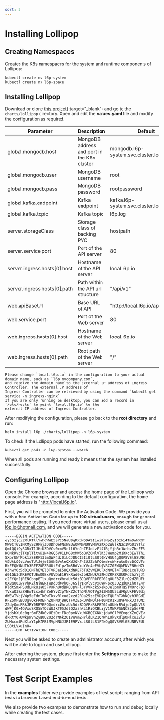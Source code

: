 ```yaml
---
sort: 2
---
```


# Installing Lollipop

## Creating Namespaces

Creates the K8s namespaces for the system and runtime components of Lollipop:

```shell
kubectl create ns l6p-system 
kubectl create ns l6p-space
```

## Installing Lollipop

Download or clone [this project](https://github.com/l6p/helm){:target="_blank"} and go to the ```charts/lollipop``` directory.
Open and edit the **values.yaml** file and modify the configuration as required.

| Parameter | Description | Default |
| --------- | ----------- | ------- |
| global.mongodb.host | MongoDB address and port in the K8s cluster | mongodb.l6p-system.svc.cluster.local:27017 |
| global.mongodb.user | MongoDB username | root |
| global.mongodb.pass | MongoDB password | rootpassword |
| global.kafka.endpoint | Kafka endpoint | kafka.l6p-system.svc.cluster.local:9092 |
| global.kafka.topic | Kafka topic | l6p.log |
| server.storageClass | Storage class of backing PVC | hostpath |
| server.service.port | Port of the API server | 80 |
| server.ingress.hosts[0].host | Hostname of the API server | local.l6p.io |
| server.ingress.hosts[0].path | Path within the API url structure | "/api/v1" |
| web.apiBaseUrl | Base URL of API | "http://local.l6p.io/api/v1" |
| web.service.port | Port of the Web server | 80 |
| web.ingress.hosts[0].host | Hostname of the Web server | local.l6p.io |
| web.ingress.hosts[0].path | Root path of the Web server | "/" |

```warning
Please change `local.l6p.io` in the configuration to your actual domain name, such as `l6p.mycompany.com`, 
and resolve the domain name to the external IP address of Ingress Controller. The external IP address of 
Ingress Controller can be retrieved by using the command `kubectl get service -n ingress-nginx`. 
If you are only running on desktop, you can add a record in `/etc/hosts` to point `local.l6p.io` to the 
external IP address of Ingress Controller.
```

After modifying the configuration, please go back to the **root directory** and run:

```shell
helm install l6p ./charts/lollipop -n l6p-system
```

To check if the Lollipop pods have started, run the following command:

```shell
kubectl get pods -n l6p-system --watch
```

When all pods are running and ready it means that the system has installed successfully.

## Configuring Lollipop

Open the Chrome browser and access the home page of the Lollipop web console.
For example, according to the default configuration, the home page address is "http://local.l6p.io".

First, you will be prompted to enter the Activation Code.
We provide you with a free Activation Code for up to **100 virtual users**, enough for general performance testing.
If you need more virtual users, please email us at <l6p.io@hotmail.com>, and we will generate a new activation code for you.

```text
-----BEGIN ACTIVATION CODE-----
eyJSIjoiZXlKTllYaFdWWE5sY25NaU9qRXdNSDA9IiwiUlNpZyI6Ik14Tm9wWXRF
MW9CTGV1NXMyS29PbjJDUDhQeUNsWEUwOWNmNU9VMmV2RXp2WGlkN2c1WG01YTl2
QmlQQi9ySGRxT1JHcUZDVCs0cmV5cll6YnJhZFJoLzFlS1RjYjhRc1ArbzZhcFF6
K0NkRVpjTXplTitvK1N4RGQ5VU1LMG8xMW5oQVZ0NlVlM3JWemp2M1RXc3EwTThL
SXprUWhPbk1zSERFS3lmQWF4dz0iLCJDUCI6Ii0tLS0tQkVHSU4gQ0VSVElGSUNB
VEUtLS0tLVxuTUlJQjd6Q0NBVmlnQXdJQkFnSUJZekFOQmdrcWhraUc5dzBCQVFz
RkFEQWtNUTh3RFFZRFZRUUtFd1pzTm5BdVxuYVc4eEVUQVBCZ05WQkFNVENHeHZi
R3hwY0c5d01CNFhEVEl3TVRJeE5UQXdNREF3TUZvWERUTXdNVEl4TlRBd1xuTURB
d01Gb3dKREVQTUEwR0ExVUVDaE1HYkRad0xtbHZNUkV3RHdZRFZRUURFd2hzYjJ4
c2FYQnZjRENCbnpBTlxuQmdrcWhraUc5dzBCQVFFRkFBT0JqUUF3Z1lrQ2dZRUFt
OXBqU0JwYVhRZlNjWERTWDd3d0VhOFJ6SjY1RVlVcVxuWWFpc0JUZ1dUK1hOTE4r
RldtSmxFSUdLNkU1a05FVXRnU0dBR0JpVFlDYVVkck5xekpJelpmRTQ5TW0rcFp3
TVxuQ3BaZHEwTisxdkhZeEYvZ3pYNkZ2cThQNlVQTVg2d3M5QU5LdFRpUkFEV0dq
dWEwTVdjVWp5eFdnTk0wTkxvRlxud2xzd2RDa25zcEVDQXdFQUFhTXhNQzh3RGdZ
RFZSMFBBUUgvQkFRREFnZUFNQjBHQTFVZEpRUVdNQlFHQ0NzR1xuQVFVRkJ3TUNC
Z2dyQmdFRkJRY0RBVEFOQmdrcWhraUc5dzBCQVFzRkFBT0JnUUNrRVdjd2pQbVlB
dWFjK0x4QVxuSXQ5bTQzWUJkTU5JdlQ2azhKL1RiQXBLajV1MWRPSWNCS2pSeFNt
YjdsbXU0c0grSmFZdk0vUEtDcjFDc0pmNVxuWXBQZXNKcjdaVGlPVExqdXZmQVEw
dkRtY0FUWkpWVnZyN0U2U2drNGk2U1VuVmZHYldLK21QYWhLUkVXdlpONlxuZ2l0
ZUMxcmtPdXlxY1pHZFBlMVpHNGJJR1E9PVxuLS0tLS1FTkQgQ0VSVElGSUNBVEUt
LS0tLVxuIn0=
-----END ACTIVATION CODE-----
```

Next you will be asked to create an administrator account, after which you will be able to log in and use Lollipop.

After entering the system, please first enter the **Settings** menu to make the necessary system settings.

# Test Script Examples

In the **examples** folder we provide examples of test scripts ranging from API tests to browser based end-to-end tests.

We also provide two examples to demonstrate how to run and debug locally while creating the test cases.
